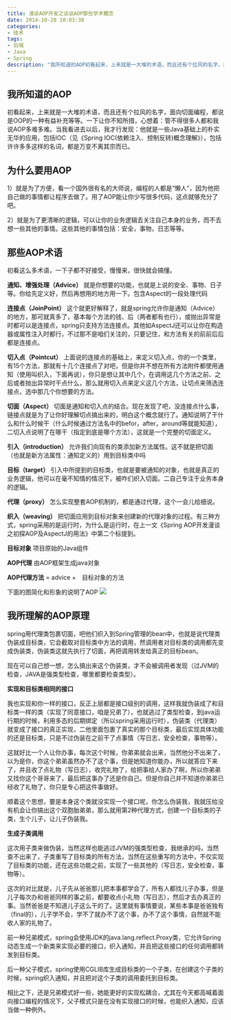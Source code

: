 ```yaml
---
title: 漫谈AOP开发之谈谈AOP那些学术概念
date: 2014-10-28 10:03:38
categories:
- 技术
tags:
- 后端
- Java
- Spring
description: "我所知道的AOP初看起来，上来就是一大堆的术语，而且还有个拉风的名字，面向切面编程，都说是OOP的一种有益补充等等。一下让你不知所措，心想着：管不得很多人都和我说AOP多难多难。当我看进去以后，我才行发现：他就是一些Java基础上的朴实无华的应用，包括IOC（见《Spring IOC(依赖注入、控制反转)概念理解》），包括许许多多这样的名词，都是万变不离其宗而已。"
---
```


## 我所知道的AOP

初看起来，上来就是一大堆的术语，而且还有个拉风的名字，面向切面编程，都说是OOP的一种有益补充等等。一下让你不知所措，心想着：管不得很多人都和我说AOP多难多难。当我看进去以后，我才行发现：他就是一些Java基础上的朴实无华的应用，包括IOC（见《Spring IOC(依赖注入、控制反转)概念理解》），包括许许多多这样的名词，都是万变不离其宗而已。

## 为什么要用AOP
1）就是为了方便，看一个国外很有名的大师说，编程的人都是“懒人”，因为他把自己做的事情都让程序去做了。用了AOP能让你少写很多代码，这点就够充分了吧。

2）就是为了更清晰的逻辑，可以让你的业务逻辑去关注自己本身的业务，而不去想一些其他的事情。这些其他的事情包括：安全，事物，日志等等。

## 那些AOP术语

初看这么多术语，一下子都不好接受，慢慢来，很快就会搞懂。

**通知、增强处理（Advice）**
就是你想要的功能，也就是上说的安全、事物、日子等。你给先定义好，然后再想用的地方用一下。包含Aspect的一段处理代码

**连接点（JoinPoint）**
这个就更好解释了，就是spring允许你是通知（Advice）的地方，那可就真多了，基本每个方法的钱、后（两者都有也行），或抛出异常是时都可以是连接点，spring只支持方法连接点。其他如AspectJ还可以让你在构造器或属性注入时都行，不过那不是咱们关注的，只要记住，和方法有关的前前后后都是连接点。

**切入点（Pointcut）**
上面说的连接点的基础上，来定义切入点，你的一个类里，有15个方法，那就有十几个连接点了对吧，但是你并不想在所有方法附件都使用通知（使用叫织入，下面再说），你只是想让其中几个，在调用这几个方法之前、之后或者抛出异常时干点什么，那么就用切入点来定义这几个方法，让切点来筛选连接点，选中那几个你想要的方法。

**切面（Aspect）**
切面是通知和切入点的结合。现在发现了吧，没连接点什么事，链接点就是为了让你好理解切点搞出来的，明白这个概念就行了。通知说明了干什么和什么时候干（什么时候通过方法名中的befor，after，around等就能知道），二切入点说明了在哪干（指定到底是哪个方法），这就是一个完整的切面定义。

**引入（introduction）**
允许我们向现有的类添加新方法属性。这不就是把切面（也就是新方法属性：通知定义的）用到目标类中吗

**目标（target）**
引入中所提到的目标类，也就是要被通知的对象，也就是真正的业务逻辑，他可以在毫不知情的情况下，被咋们织入切面。二自己专注于业务本身的逻辑。

**代理（proxy）**
怎么实现整套AOP机制的，都是通过代理，这个一会儿给细说。

**织入（weaving）**
把切面应用到目标对象来创建新的代理对象的过程。有三种方式，spring采用的是运行时，为什么是运行时，在上一文《Spring AOP开发漫谈之初探AOP及AspectJ的用法》中第二个标提到。

**目标对象**
项目原始的Java组件

**AOP代理**
由AOP框架生成java对象

**AOP代理方法**
= advice +　目标对象的方法

下面的图简化和形象的说明了AOP
![](//ww4.sinaimg.cn/large/006tNc79ly1g5d7wy63x7g300400801g.gif)

## 我所理解的AOP原理

spring用代理类包裹切面，吧他们织入到Spring管理的bean中，也就是说代理类伪装成目标类，它会截取对目标类中方法的调用，然调用者对目标类的调用都先变成伪装类，伪装类这就先执行了切面，再把调用转发给真正的目标bean。

现在可以自己想一想，怎么搞出来这个伪装类，才不会被调用者发现（过JVM的检查，JAVA是强类型检查，哪里都要检查类型）。

**实现和目标类相同的接口**

我也实现和你一样的接口，反正上层都是接口级别的调用，这样我就伪装成了和目标类一样的类（实现了同意接口，咱是兄弟了），也就逃过了类型检查，到java运行期的时候，利用多态的后期绑定（所以spring采用运行时），伪装类（代理类）就变成了接口的真正实现，二他里面包裹了真实的那个目标类，最后实现具体功能的还是目标类，只是不过伪装在之前干了点事情（写日志，安全检查，事物等）。

这就好比一个人让你办事，每次这个时候，你弟弟就会出来，当然他分不出来了，以为是你，你这个弟弟虽然办不了这个事，但是她知道你能办，所以就答应下来了，并且收了点礼物（写日志），收完礼物了，给把事给人家办了啊，所以你弟弟又找你这个哥哥来了，最后把这事办了还是你自己。但是你自己并不知道你弟弟已经收了礼物了，你只是专心把这件事做好。

顺着这个思想，要是本身这个类就没实现一个接口呢，你怎么伪装我，我就压给没有机会让你搞出这个双胞胎弟弟，那么就用第2种代理方式，创建一个目标类的子类，生个儿子，让儿子伪装我。

**生成子类调用**

这次用子类来做伪装，当然这样也能逃过JVM的强类型检查，我继承的吗，当然查不出来了，子类重写了目标类的所有方法，当然在这些重写的方法中，不仅实现了目标类的功能，还在这些功能之前，实现了一些其他的（写日志，安全检查，事物等）。

这次的对比就是，儿子先从爸爸那儿把本事都学会了，所有人都找儿子办事，但是儿子每次办和爸爸同样的事之前，都要收点小礼物（写日志），然后才去办真正的事。当然爸爸是不知道儿子这么干的了。这里就有事情要说，某些本事是爸爸独有（final的），儿子学不会，学不了就办不了这个事，办不了这个事情，自然就不能收人家的礼物了。

前一种兄弟模式，spring会使用JDK的java.lang.reflect.Proxy类，它允许Spring动态生成一个新类来实现必要的接口，织入通知，并且把这些接口的任何调用都转发到目标类。

后一种父子模式，spring使用CGLIB库生成目标类的一个子类，在创建这个子类的时候，spring织入通知，并且把对这个子类的调用委托到目标类。

相比之下，还是兄弟模式好一些，她能更好的实现松耦合，尤其在今天都高喊着面向接口编程的情况下，父子模式只是在没有实现接口的时候，也能织入通知，应该当做一种例外。